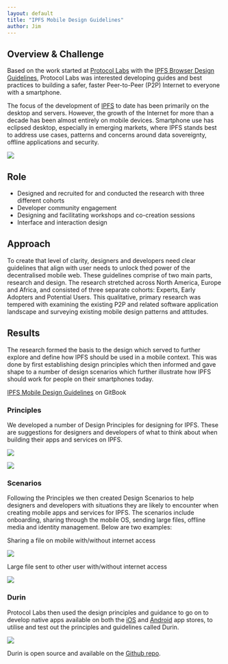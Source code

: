```yaml
---
layout: default
title: "IPFS Mobile Design Guidelines"
author: Jim
---
```


## Overview & Challenge

<p>Based on the work started at <a href="https://protocol.ai/" target="_blank">Protocol Labs</a> with the <a href="ipfs-browser">IPFS Browser Design Guidelines</a>, Protocol Labs was interested developing guides and best practices to building a safer, faster Peer-to-Peer (P2P) Internet to everyone with a smartphone.</p>

<p>The focus of the development of <a href="https://ipfs.io/" target="_blank">IPFS</a> to date has been primarily on the desktop and servers. However, the growth of the Internet for more than a decade has been almost entirely on mobile devices. Smartphone use has eclipsed desktop, especially in emerging markets, where IPFS stands best to address use cases, patterns and concerns around data sovereignty, offline applications and security.</p>

![]({{site.url}}assets/images/ipfs.png)

## Role

* Designed and recruited for and conducted the research with three different cohorts
* Developer community engagement
* Designing and facilitating workshops and co-creation sessions
* Interface and interaction design

## Approach

To create that level of clarity, designers and developers need clear guidelines that align with user needs to unlock thed power of the decentralised mobile web. These guidelines comprise of two main parts, research and design. The research stretched across North America, Europe and Africa, and consisted of three separate cohorts: Experts, Early Adopters and Potential Users. This qualitative, primary research was tempered with examining the existing P2P and related software application landscape and surveying existing mobile design patterns and attitudes.

## Results

The research formed the basis to the design which served to further explore and define how IPFS should be used in a mobile context. This was done by first establishing design principles which then informed and gave shape to a number of design scenarios which further illustrate how IPFS should work for people on their smartphones today.

[IPFS Mobile Design Guidelines](https://jkosem.gitbook.io/ipfs-mobile-guidelines/) on GitBook

### Principles

We developed a number of Design Principles for designing for IPFS. These are suggestions for designers and developers of what to think about when building their apps and services on IPFS.

![]({{site.url}}assets/images/ipfs-mobile-cheat-sheet.png)

![]({{site.url}}assets/images/ipfs-mobile-principles.png)

### Scenarios

Following the Principles we then created Design Scenarios to help designers and developers with situations they are likely to encounter when creating mobile apps and services for IPFS. The scenarios include onboarding, sharing through the mobile OS, sending large files, offline media and identity management. Below are two examples:

Sharing a file on mobile with/without internet access

![]({{site.url}}assets/images/ipfs-mobile-scenarios2.png)

Large file sent to other user with/without internet access

![]({{site.url}}assets/images/ipfs-mobile-scenarios.png)

### Durin

Protocol Labs then used the design principles and guidance to go on to develop native apps available on both the [iOS](https://apps.apple.com/si/app/durin/id1613391995) and [Android](https://play.google.com/store/apps/details?id=ai.protocol.durin&gl=US) app stores, to utilise and test out the principles and guidelines called Durin.

![]({{site.url}}assets/images/ipfs-durin-all.png)

Durin is open source and available on the [Github repo](https://github.com/ipfs-shipyard/Durin).